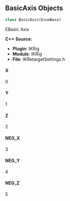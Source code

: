 ## BasicAxis Objects

```python
class BasicAxis(EnumBase)
```

EBasic Axis

**C++ Source:**

- **Plugin**: IKRig
- **Module**: IKRig
- **File**: IKRetargetSettings.h

<a id="unreal.BasicAxis.X"></a>

#### X

0

<a id="unreal.BasicAxis.Y"></a>

#### Y

1

<a id="unreal.BasicAxis.Z"></a>

#### Z

2

<a id="unreal.BasicAxis.NEG_X"></a>

#### NEG_X

3

<a id="unreal.BasicAxis.NEG_Y"></a>

#### NEG_Y

4

<a id="unreal.BasicAxis.NEG_Z"></a>

#### NEG_Z

5

<a id="unreal.MotionMatchingInteractionEvaluationMode"></a>
